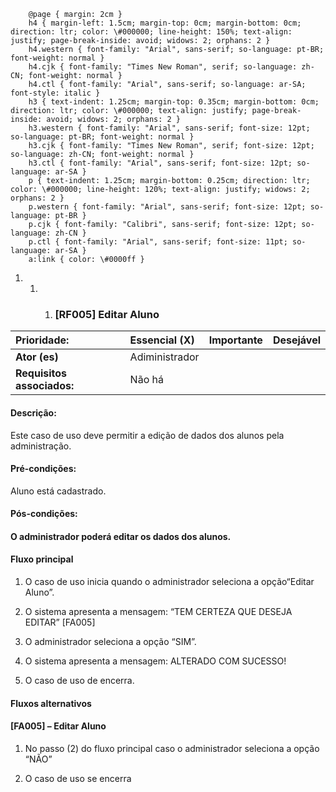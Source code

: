   
		@page { margin: 2cm }  
		h4 { margin-left: 1.5cm; margin-top: 0cm; margin-bottom: 0cm; direction: ltr; color: \#000000; line-height: 150%; text-align: justify; page-break-inside: avoid; widows: 2; orphans: 2 }  
		h4.western { font-family: "Arial", sans-serif; so-language: pt-BR; font-weight: normal }  
		h4.cjk { font-family: "Times New Roman", serif; so-language: zh-CN; font-weight: normal }  
		h4.ctl { font-family: "Arial", sans-serif; so-language: ar-SA; font-style: italic }  
		h3 { text-indent: 1.25cm; margin-top: 0.35cm; margin-bottom: 0cm; direction: ltr; color: \#000000; text-align: justify; page-break-inside: avoid; widows: 2; orphans: 2 }  
		h3.western { font-family: "Arial", sans-serif; font-size: 12pt; so-language: pt-BR; font-weight: normal }  
		h3.cjk { font-family: "Times New Roman", serif; font-size: 12pt; so-language: zh-CN; font-weight: normal }  
		h3.ctl { font-family: "Arial", sans-serif; font-size: 12pt; so-language: ar-SA }  
		p { text-indent: 1.25cm; margin-bottom: 0.25cm; direction: ltr; color: \#000000; line-height: 120%; text-align: justify; widows: 2; orphans: 2 }  
		p.western { font-family: "Arial", sans-serif; font-size: 12pt; so-language: pt-BR }  
		p.cjk { font-family: "Calibri", sans-serif; font-size: 12pt; so-language: zh-CN }  
		p.ctl { font-family: "Arial", sans-serif; font-size: 11pt; so-language: ar-SA }  
		a:link { color: \#0000ff }  
	

1. 1. 1. ### **\[RF005\] Editar Aluno**

| **Prioridade:** |  Essencial \(X\) |  Importante |  Desejável |
| :--- | :--- | :--- | :--- |
| **Ator \(es\)** | Adiministrador |  |  |
| **Requisitos associados:** | Não há |  |  |

  
  


#### Descrição:

 Este caso de uso deve permitir a edição de dados dos alunos pela administração.

####  

#### Pré-condições:

 Aluno está cadastrado.

  


#### Pós-condições:

#### O administrador poderá editar os dados dos alunos.

  
  


#### Fluxo principal

 1. O caso de uso inicia quando o administrador seleciona a opção“Editar Aluno”.

 2. O sistema apresenta a mensagem: “TEM CERTEZA QUE DESEJA EDITAR” \[FA005\]

 3. O administrador seleciona a opção “SIM”.

 4. O sistema apresenta a mensagem: ALTERADO COM SUCESSO!

 5. O caso de uso de encerra.

####  

#### Fluxos alternativos

####  \[FA005\] – Editar Aluno

 1. No passo \(2\) do fluxo principal caso o administrador seleciona a opção “NÃO”

 2. O caso de uso se encerra

  


  
  


